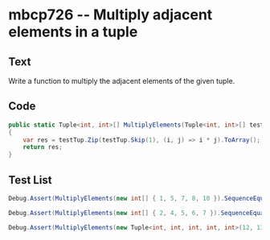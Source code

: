 # mbcp726 -- Multiply adjacent elements in a tuple

## Text

Write a function to multiply the adjacent elements of the given tuple.

## Code

```csharp
public static Tuple<int, int>[] MultiplyElements(Tuple<int, int>[] testTup) 
{
    var res = testTup.Zip(testTup.Skip(1), (i, j) => i * j).ToArray();
    return res;
}
```

## Test List

```csharp
Debug.Assert(MultiplyElements(new int[] { 1, 5, 7, 8, 10 }).SequenceEqual(new int[] { 5, 35, 56, 80 }));
```

```csharp
Debug.Assert(MultiplyElements(new int[] { 2, 4, 5, 6, 7 }).SequenceEqual(new int[] { 8, 20, 30, 42 }));
```

```csharp
Debug.Assert(MultiplyElements(new Tuple<int, int, int, int, int>(12, 13, 14, 9, 15)).Item1 == 156 && MultiplyElements(new Tuple<int, int, int, int, int>(12, 13, 14, 9, 15)).Item2 == 182 && MultiplyElements(new Tuple<int, int, int, int, int>(12, 13, 14, 9, 15)).Item3 == 126 && MultiplyElements(new Tuple<int, int, int, int, int>(12, 13, 14, 9, 15)).Item4 == 135);
```
